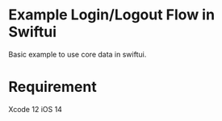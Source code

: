 # Example Login/Logout Flow in Swiftui
Basic example to use core data in swiftui.

# Requirement
Xcode 12
iOS 14
